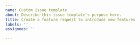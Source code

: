 ```yaml
---
name: Custom issue template
about: Describe this issue template's purpose here.
title: Create a feature request to introduce new features
labels: ''
assignees: ''

---
```



